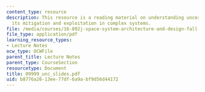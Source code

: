 ```yaml
---
content_type: resource
description: This resource is a reading material on understanding uncertainty and
  its mitigation and exploitation in complex systems.
file: /media/courses/16-892j-space-system-architecture-and-design-fall-2004/b8776a2613ee77df6a9abf9d56d44172_09999_unc_slides.pdf
file_type: application/pdf
learning_resource_types:
- Lecture Notes
ocw_type: OCWFile
parent_title: Lecture Notes
parent_type: CourseSection
resourcetype: Document
title: 09999_unc_slides.pdf
uid: b8776a26-13ee-77df-6a9a-bf9d56d44172
---
```

